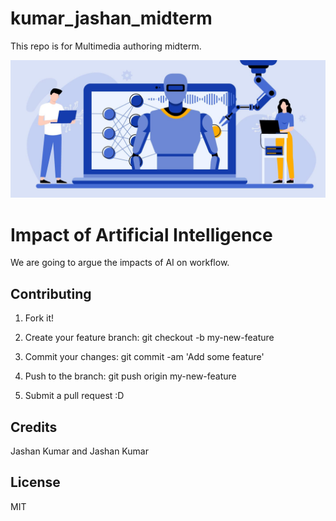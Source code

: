 
# kumar_jashan_midterm
This repo is for Multimedia authoring midterm.

<img src="images/image_4.jpg">

# Impact of Artificial Intelligence
We are going to argue the impacts of AI on workflow.


## Contributing
1. Fork it!
 
2. Create your feature branch: git checkout -b my-new-feature

3. Commit your changes: git commit -am 'Add some feature'

4. Push to the branch: git push origin my-new-feature

5. Submit a pull request :D

## Credits
Jashan Kumar and Jashan Kumar

## License
MIT